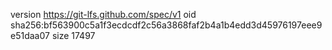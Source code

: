 version https://git-lfs.github.com/spec/v1
oid sha256:bf563900c5a1f3ecdcdf2c56a3868faf2b4a1b4edd3d45976197eee9e51daa07
size 17497
